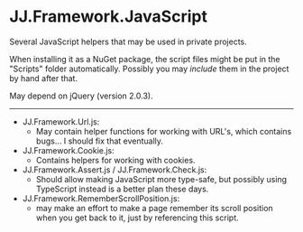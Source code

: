 ﻿JJ.Framework.JavaScript
=======================

Several JavaScript helpers that may be used in private projects.

When installing it as a NuGet package, the script files might be put in the "Scripts" folder automatically. Possibly you may *include* them in the project by hand after that.

May depend on jQuery (version 2.0.3).

-----

- JJ.Framework.Url.js:
    - May contain helper functions for working with URL's, which contains bugs... I should fix that eventually. 
- JJ.Framework.Cookie.js:
    - Contains helpers for working with cookies.
- JJ.Framework.Assert.js / JJ.Framework.Check.js:
    - Should allow making JavaScript more type-safe, but possibly using TypeScript instead is a better plan these days. 
- JJ.Framework.RememberScrollPosition.js:
    - may make an effort to make a page remember its scroll position when you get back to it, just by referencing this script.